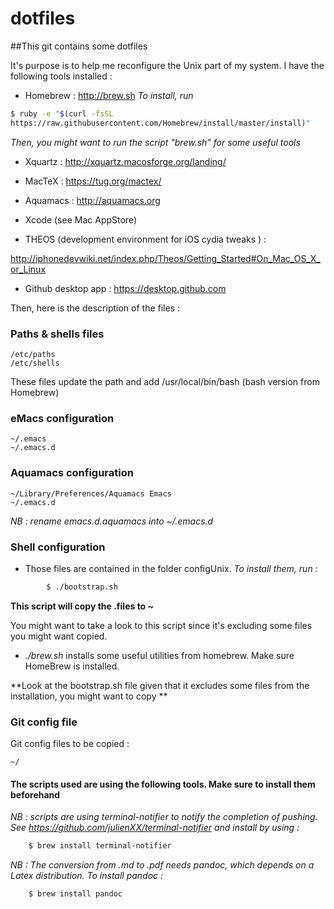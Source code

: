 # dotfiles


##This git contains some dotfiles

It's purpose is to help me reconfigure the Unix part of my system.
I have the following tools installed :

- Homebrew : http://brew.sh
*To install, run*
```bash
$ ruby -e "$(curl -fsSL
https://raw.githubusercontent.com/Homebrew/install/master/install)"
```
*Then, you might want to run the script "brew.sh" for some useful tools*

- Xquartz : http://xquartz.macosforge.org/landing/

- MacTeX : https://tug.org/mactex/

- Aquamacs : http://aquamacs.org

- Xcode (see Mac AppStore)

- THEOS (development environment for iOS cydia tweaks ) :

http://iphonedevwiki.net/index.php/Theos/Getting_Started#On_Mac_OS_X_or_Linux

- Github desktop app : https://desktop.github.com

Then, here is the description of the files :

### Paths & shells files

	/etc/paths
	/etc/shells

These files update the path and add /usr/local/bin/bash (bash version from Homebrew)

### eMacs configuration

	~/.emacs
	~/.emacs.d

### Aquamacs configuration

	~/Library/Preferences/Aquamacs Emacs
	~/.emacs.d

*NB : rename  emacs.d.aquamacs into ~/.emacs.d*

### Shell configuration

- Those files are contained in the folder configUnix.
*To install them, run :*
```bash
		$ ./bootstrap.sh
```
		
**This script will copy the .files to ~**

You might want to take a look to this script since it's excluding some files you might want copied.

- *./brew.sh* installs some useful utilities from homebrew. Make sure HomeBrew is installed.

**Look at the bootstrap.sh file given that it excludes some files from the installation, you might want to copy **

### Git config file

Git config files to be copied :

	~/

#### The scripts used are using the following tools. Make sure to install them beforehand

*NB : scripts are using terminal-notifier to notify the completion of pushing.
See https://github.com/julienXX/terminal-notifier and install by using :*
```bash
	$ brew install terminal-notifier
```

*NB : The conversion from .md to .pdf needs pandoc, which depends on a Latex distribution. To install pandoc :*
```bash
	$ brew install pandoc
```
